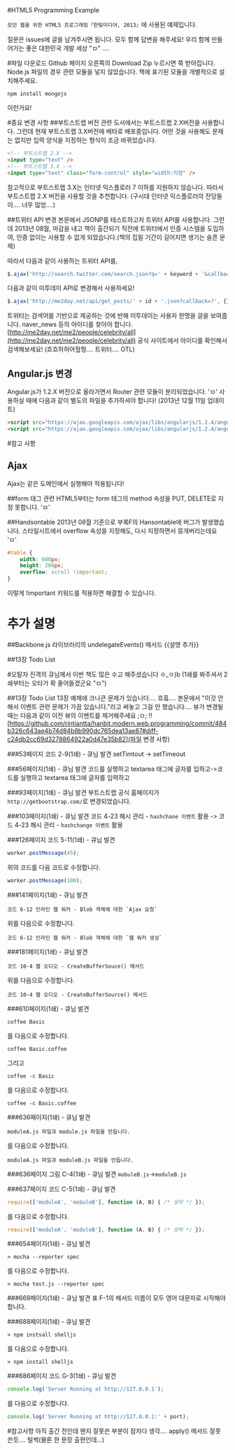 #HTML5 Programming Example

`모던 웹을 위한 HTML5 프로그래밍『한빛미디어, 2013』`에 사용된 예제입니다.

질문은 issues에 글을 남겨주시면 됩니다.
모두 함께 답변을 해주세요!
우리 함께 만들어가는 좋은 대한민국 개발 세상 "ㅁ" ....

#파일 다운로드
Github 페이지 오른쪽의 Download Zip 누르시면 쭉 받아집니다.
Node.js 파일의 경우 관련 모듈을 넣지 않았습니다. 책에 표기된 모듈을 개별적으로 설치해주세요.
```
npm install mongojs
```
이런거요!

#중요 변경 사항
##부트스트랩 버전 관련
도서에서는 부트스트랩 2.X버전을 사용합니다. 그런데 현재 부트스트랩 3.X버전에 베타로 배포중입니다.
어떤 것을 사용해도 문제는 없지만 입력 양식을 지정하는 형식이 조금 바뀌었습니다.
```html
<!-- 부트스트랩 2.X -->
<input type="text" />
<!-- 부트스트랩 3.X -->
<input type="text" class="form-control" style="width:지정" />
```
참고적으로 부트스트랩 3.X는 인터넷 익스플로러 7 이하를 지원하지 않습니다.
따라서 부트스트랩 2.X 버전을 사용할 것을 추천합니다. (구시대 인터넷 익스플로러의 잔당들이.... 너무 많엉....)

##트위터 API 변경
본문에서 JSONP를 테스트하고자 트위터 API를 사용합니다.
그런데 2013년 08월, 마감을 내고 책이 출간되기 직전에 트위터에서 인증 시스템을 도입하여,
인증 없이는 사용할 수 없게 되었습니다.(책의 집필 기간이 길어지면 생기는 슬픈 문제)

따라서 다음과 같이 사용하는 트위터 API를,
```javascript
$.ajax('http://search.twitter.com/search.json?q=' + keyword + '&callback=?', {});
```
다음과 같이 미투데이 API로 변경해서 사용하세요!
```javascript
$.ajax('http://me2day.net/api/get_posts/' + id + '.json?callback=?', {});
```
트위터는 검색어를 기반으로 제공하는 것에 반해 미투데이는 사용자 한명을 글을 보여줍니다.
naver_news 등의 아이디를 찾아야 합니다. [http://me2day.net/me2/people/celebrity/all](http://me2day.net/me2/people/celebrity/all) 공식 사이트에서 아이디를 확인해서 검색해보세요!
(흐흐허허어헐헝.... 트위터.... OTL)

## Angular.js 변경
Angular.js가 1.2.X 버전으로 올라가면서 Router 관련 모듈이 분리되었습니다. 'ㅁ'
사용하실 때에 다음과 같이 별도의 파일을 추가하셔야 합니다! (2013년 12월 11일 업데이트)
```html
<script src="https://ajax.googleapis.com/ajax/libs/angularjs/1.2.4/angular.min.js"></script>
<script src="https://ajax.googleapis.com/ajax/libs/angularjs/1.2.4/angular-route.js"></script>
```

#참고 사항
## Ajax
Ajax는 같은 도메인에서 실행해야 적용됩니다!

##form 태그 관련
HTML5부터는 form 태그의 method 속성을 PUT, DELETE로 지정 못합니다. 'ㅁ'

##Handsontable
2013년 08월 기준으로 부록F의 Hansontable에 버그가 발생했습니다.
스타일시트에서 overflow 속성을 지정해도, 다시 지정하면서 뭉개버리는데요 'ㅁ'
```css
#table {
    width: 600px;
    height: 200px;
    overflow: scroll !important;
}
```
이렇게 !important 키워드를 적용하면 해결할 수 있습니다.

# 추가 설명
##Backbone.js 라이브러리의 undelegateEvents() 메서드
{{설명 추가}}

##13장 Todo List

#오탈자
진격의 큐님께서 이번 책도 많은 수고 해주셨습니다 ㅇ_ㅇ)b (1쇄를 봐주셔서 2쇄부터는 오타가 확 줄어들겠군요 "ㅁ")

##13장 Todo List
13장 예제에 크나큰 문제가 있습니다.... 흐흨....
본문에서 "이것 안 해서 이벤트 관련 문제가 가끔 있습니다."라고 써놓고 그걸 안 했습니다....
뷰가 변경될 때는 다음과 같이 이전 뷰의 이벤트를 제거해주세요 ;ㅁ; !!
[https://github.com/rintiantta/hanbit.modern.web.programming/commit/484b326c643ae4b74d84b8b990dc765dea13ae87#diff-c24db2cc69d3278864922a0d47e35b82](파일 변경 사항)

###53페이지 코드 2-9(1쇄) - 큐님 발견
setTimtout -> setTimeout

###56페이지(1쇄) - 큐님 발견
코드를 실행하고 textarea 태그에 글자를 입하고->코드를 실행하고 textarea 태그에 글자를 입력하고

###93페이지(1쇄) - 큐님 발견
부트스트랩 공식 홈페이지가 `http://getbootstrap.com/`로 변경되었습니다.

###103페이지(1쇄) - 큐님 발견
코드 4-23 해시 관리 - `hashchane 이벤트` 활용 -> 코드 4-23 해시 관리 - `hashchange 이벤트` 활용

###126페이지 코드 5-11(1쇄) - 큐님 발견
```javascript
worker.postMessage(45);
```
위의 코드를 다음 코드로 수정합니다.
```javascript
worker.postMessage(100);
```

###141페이지(1쇄) - 큐님 발견
```
코드 6-12 인라인 웹 워커 - Blob 객체에 대한 `Ajax 요청`
```
위를 다음으로 수정합니다.
```
코드 6-12 인라인 웹 워커 - Blob 객체에 대한 `웹 워커 생성`
```

###181페이지(1쇄) - 큐님 발견
```
코드 10-4 웹 오디오 - CreateBufferSouce() 메서드
```
위를 다음으로 수정합니다.
```
코드 10-4 웹 오디오 - CreateBufferSource() 메서드
```


###610페이지(1쇄) - 큐님 발견
```
coffee Basic
```
를 다음으로 수정합니다.
```
coffee Basic.coffee
```

그리고

```
coffee -c Basic
```
를 다음으로 수정합니다.
```
coffee -c Basic.coffee
```
###636페이지(1쇄) - 큐님 발견
```
moduleA.js 파일과 module.js 파일을 만듭니다.
```
를 다음으로 수정합니다.
```
moduleA.js 파일과 moduleB.js 파일을 만듭니다.
```

###636페이지 그림 C-4(1쇄) - 큐님 발견
`mobuleB.js`->`moduleB.js`

###637페이지 코드 C-5(1쇄) - 큐님 발견
```javascript
require(['moduleA', 'mobuleB'], function (A, B) { /* 생략 */ });
```
를 다음으로 수정합니다.
```javascript
require(['moduleA', 'moduleB'], function (A, B) { /* 생략 */ });
```

###654페이지(1쇄) - 큐님 발견
```
> mocha --reporter spec
```
를 다음으로 수정합니다.
```
> mocha test.js --reporter spec
```

###669페이지(1쇄) - 큐님 발견
표 F-1의 메서드 이름이 모두 영어 대문자로 시작해야 합니다.

###688페이지(1쇄) - 큐님 발견
```
> npm instsall shelljs
```
를 다음으로 수정합니다.
```
> npm install shelljs
```

###686페이지 코드 G-3(1쇄) - 큐님 발견
```javascript
console.log('Server Running at http://127.0.0.1');
```
를 다음으로 수정합니다.
```javascript
console.log('Server Running at http://127.0.0.1:' + port);
```
#참고사항
아직 출간 전인데 왠지 잘못쓴 부분이 잠자다 생각.... apply() 메서드 잘못 쓴듯.... 털썩(물론 한 문장 출현인데...)

